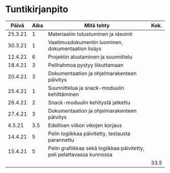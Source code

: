# Tuntikirjanpito

| Päivä | Aika | Mitä tehty | Kok. |
------|------|------------|-----
| 25.3.21 | 1 | Materiaaliin tutustuminen ja ideointi | |
| 30.3.21 | 1 | Vaatimusdokumentin luominen, dokumentaation lisäys | |
| 12.4.21 | 6 | Projektin alustaminen ja suunnittelu | |
| 18.4.21 | 3 | Pelihahmoa pystyy liikuttamaan | |
| 20.4.21 | 3 | Dokumentaation ja ohjelmarakenteen päivitys ||
| 25.4.21 | 1 | Suunnittelua ja snack-moduulin kehittäminen ||
| 26.4.21 | 2 | Snack-moduulin kehitystä jatkettu ||
| 27.4.21 | 3 | Dokumentaation ja ohjelmarakenteen päivitys ||
| 4.5.21 | 3.5 | Edellisen viikon vikojen korjaus ||
| 14.4.21 | 5 | Pelin logiikkaa päivitetty, testausta parannettu ||
| 15.4.21 | 5 | Pelin grafiikkaa sekä logiikkaa päivitetty, peli pelattavassa kunnossa ||
| | | | 33.5 |
